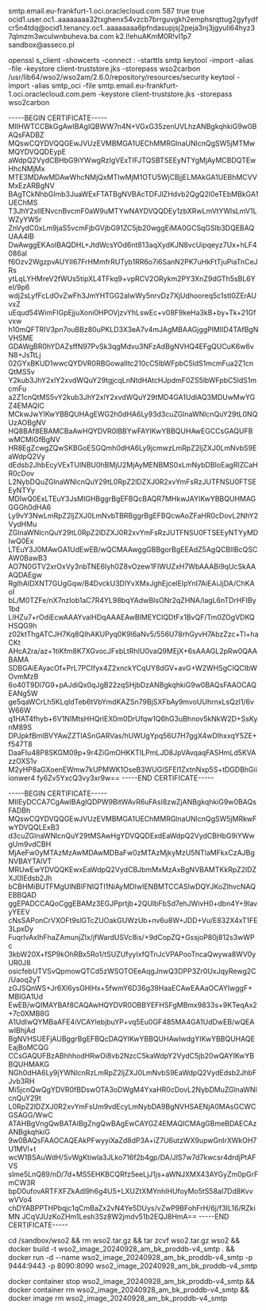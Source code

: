  <transportSender name="mailto" class="org.apache.axis2.transport.mail.MailTransportSender">
        <parameter name="mail.smtp.host">smtp.email.eu-frankfurt-1.oci.oraclecloud.com</parameter>
        <parameter name="mail.smtp.port">587</parameter>
        <parameter name="mail.smtp.starttls.enable">true</parameter>
        <parameter name="mail.smtp.auth">true</parameter>
        <parameter name="mail.smtp.user">ocid1.user.oc1..aaaaaaaa32txghenx54vzcb7brrguvgkh2emphsrqttug2gyfydfcr5n4tdq@ocid1.tenancy.oc1..aaaaaaaa6pfndasupjsj2peja3nj3jgyuli64hyz37qlmzm3wculwnbuheva.ba.com</parameter>
        <parameter name="mail.smtp.password">k2.l!ehuAKmM0R!vI1p7</parameter>
        <parameter name="mail.smtp.from">sandbox@asseco.pl</parameter>
    </transportSender>







openssl s_client -showcerts -connect <mail-server-hostname>:<port> -starttls smtp
keytool -import -alias <alias-name> -file <cert-name> -keystore client-truststore.jks -storepass wso2carbon
/usr/lib64/wso2/wso2am/2.6.0/repository/resources/security
keytool -import -alias smtp_oci -file smtp.email.eu-frankfurt-1.oci.oraclecloud.com.pem -keystore client-truststore.jks -storepass wso2carbon

-----BEGIN CERTIFICATE-----
MIIHWTCCBkGgAwIBAgIQBWW7n4N+VGxG35zenUVLhzANBgkqhkiG9w0BAQsFADBZ
MQswCQYDVQQGEwJVUzEVMBMGA1UEChMMRGlnaUNlcnQgSW5jMTMwMQYDVQQDEypE
aWdpQ2VydCBHbG9iYWwgRzIgVExTIFJTQSBTSEEyNTYgMjAyMCBDQTEwHhcNMjMx
MTE3MDAwMDAwWhcNMjQxMTIwMjM1OTU5WjCBjjELMAkGA1UEBhMCVVMxEzARBgNV
BAgTCkNhbGlmb3JuaWExFTATBgNVBAcTDFJlZHdvb2QgQ2l0eTEbMBkGA1UEChMS
T3JhY2xlIENvcnBvcmF0aW9uMTYwNAYDVQQDEy1zbXRwLmVtYWlsLmV1LWZyYW5r
ZnVydC0xLm9jaS5vcmFjbGVjbG91ZC5jb20wggEiMA0GCSqGSIb3DQEBAQUAA4IB
DwAwggEKAoIBAQDHL+JtdWcsYOd6nt813aqXydKJN8vcUipqeyz7Ux+hLF4086al
f6Ozv2WgzpvAUYII67FrHMmfrRUTyb1RR6o7i6SanN2PK7uHkFtTjuPiaTnCeJRs
ytLqLYHMreV2fWUs5tipXL4TFkq9+vpRCV2ORykm2PY3XnZ9dGTh5sBL6YeI/9p6
wdj2sLyfFcLdOvZwFh3JmYHTGG2aIwWy5nrvDz7XjUdhooreq5c1stI0ZErAUvxZ
uEqud54WimFIGpEjjuXoni0HPOVjzvYhLswEc+v08F9keHa3kB+by+Tk+21Gfvxw
h10mQFTRIV3pn7ouBBz80uPKLD3X3eA7v4mJAgMBAAGjggPlMIID4TAfBgNVHSME
GDAWgBR0hYDAZsffN97PvSk3qgMdvu3NFzAdBgNVHQ4EFgQUCuK6w6vN8+JsTtLj
02GYxBKUD1wwcQYDVR0RBGowaIItc210cC5lbWFpbC5ldS1mcmFua2Z1cnQtMS5v
Y2kub3JhY2xlY2xvdWQuY29tgjcqLnNtdHAtcHJpdmF0ZS5lbWFpbC5ldS1mcmFu
a2Z1cnQtMS5vY2kub3JhY2xlY2xvdWQuY29tMD4GA1UdIAQ3MDUwMwYGZ4EMAQIC
MCkwJwYIKwYBBQUHAgEWG2h0dHA6Ly93d3cuZGlnaWNlcnQuY29tL0NQUzAOBgNV
HQ8BAf8EBAMCBaAwHQYDVR0lBBYwFAYIKwYBBQUHAwEGCCsGAQUFBwMCMIGfBgNV
HR8EgZcwgZQwSKBGoESGQmh0dHA6Ly9jcmwzLmRpZ2ljZXJ0LmNvbS9EaWdpQ2Vy
dEdsb2JhbEcyVExTUlNBU0hBMjU2MjAyMENBMS0xLmNybDBIoEagRIZCaHR0cDov
L2NybDQuZGlnaWNlcnQuY29tL0RpZ2lDZXJ0R2xvYmFsRzJUTFNSU0FTSEEyNTYy
MDIwQ0ExLTEuY3JsMIGHBggrBgEFBQcBAQR7MHkwJAYIKwYBBQUHMAGGGGh0dHA6
Ly9vY3NwLmRpZ2ljZXJ0LmNvbTBRBggrBgEFBQcwAoZFaHR0cDovL2NhY2VydHMu
ZGlnaWNlcnQuY29tL0RpZ2lDZXJ0R2xvYmFsRzJUTFNSU0FTSEEyNTYyMDIwQ0Ex
LTEuY3J0MAwGA1UdEwEB/wQCMAAwggGBBgorBgEEAdZ5AgQCBIIBcQSCAW0BawB3
AO7N0GTV2xrOxVy3nbTNE6Iyh0Z8vOzew1FIWUZxH7WbAAABi9qUcSkAAAQDAEgw
RgIhAIDXNT7GUgGqw/B4DvckU3DlYvXMxJghEjcelEIpYnI7AiEAiJjDA/ChKAoI
bL/M0TZFe/nX7nzIob1aC7R4YL98bqYAdwBIsONr2qZHNA/lagL6nTDrHFIBy1bd
LIHZu7+rOdiEcwAAAYvalHDqAAAEAwBIMEYCIQDtFx1BvQF/Tm0ZOgVDKQHSQG9h
z02ktThgATCJH7Kq8QIhAKUPyq0K9l6aNv5/556U78rhGyvH7AbzZzc+TI+haCKt
AHcA2ra/az+1tiKfm8K7XGvocJFxbLtRhIU0vaQ9MEjX+6sAAAGL2pRw0QAABAMA
SDBGAiEAyacOf+PrL7PCIfyx4Z2xnckYCqUY8dGV+avG+W2WHSgCIQCIbWOvmMzB
6o40T9Dl7G9+pAJdiQx0qJgB22zqSHjbDzANBgkqhkiG9w0BAQsFAAOCAQEANg5W
ge5qaWCrLh5KLqIdTeb6tVbYmdKAZSn79BjSXFbAy9mvoUUhrnxLsQzI1/6vW66W
q1HAT4fhyb+6V1NIMtsHHQrlEX0m0DrUfqw1Q6hG3uBhnov5kNkW2D+SsKynM89S
DPJpkfBmlBVYAwZZTlASnGARVas/hUWUgYpq56U7H7ggX4wDIhxxqY5ZE+f547T8
DaaFIu48P8SKGM09p+9r4ZiGmOHKKTILPmLJD8JpVAvqaqFASHmLd5KVAzzOXS1v
M2yHP8aGXoenEWmw7kUPMWK1OseB3WUGISFEl1ZxtnNxp5S+tDGDBhGiiionwer4
fy6Zv5YxcQ3vy3xr9w==
-----END CERTIFICATE-----



-----BEGIN CERTIFICATE-----
MIIEyDCCA7CgAwIBAgIQDPW9BitWAvR6uFAsI8zwZjANBgkqhkiG9w0BAQsFADBh
MQswCQYDVQQGEwJVUzEVMBMGA1UEChMMRGlnaUNlcnQgSW5jMRkwFwYDVQQLExB3
d3cuZGlnaWNlcnQuY29tMSAwHgYDVQQDExdEaWdpQ2VydCBHbG9iYWwgUm9vdCBH
MjAeFw0yMTAzMzAwMDAwMDBaFw0zMTAzMjkyMzU5NTlaMFkxCzAJBgNVBAYTAlVT
MRUwEwYDVQQKEwxEaWdpQ2VydCBJbmMxMzAxBgNVBAMTKkRpZ2lDZXJ0IEdsb2Jh
bCBHMiBUTFMgUlNBIFNIQTI1NiAyMDIwIENBMTCCASIwDQYJKoZIhvcNAQEBBQAD
ggEPADCCAQoCggEBAMz3EGJPprtjb+2QUlbFbSd7ehJWivH0+dbn4Y+9lavyYEEV
cNsSAPonCrVXOFt9slGTcZUOakGUWzUb+nv6u8W+JDD+Vu/E832X4xT1FE3LpxDy
FuqrIvAxIhFhaZAmunjZlx/jfWardUSVc8is/+9dCopZQ+GssjoP80j812s3wWPc
3kbW20X+fSP9kOhRBx5Ro1/tSUZUfyyIxfQTnJcVPAPooTncaQwywa8WV0yUR0J8
osicfebUTVSvQpmowQTCd5zWSOTOEeAqgJnwQ3DPP3Zr0UxJqyRewg2C/Uaoq2yT
zGJSQnWS+Jr6Xl6ysGHlHx+5fwmY6D36g39HaaECAwEAAaOCAYIwggF+MBIGA1Ud
EwEB/wQIMAYBAf8CAQAwHQYDVR0OBBYEFHSFgMBmx9833s+9KTeqAx2+7c0XMB8G
A1UdIwQYMBaAFE4iVCAYlebjbuYP+vq5Eu0GF485MA4GA1UdDwEB/wQEAwIBhjAd
BgNVHSUEFjAUBggrBgEFBQcDAQYIKwYBBQUHAwIwdgYIKwYBBQUHAQEEajBoMCQG
CCsGAQUFBzABhhhodHRwOi8vb2NzcC5kaWdpY2VydC5jb20wQAYIKwYBBQUHMAKG
NGh0dHA6Ly9jYWNlcnRzLmRpZ2ljZXJ0LmNvbS9EaWdpQ2VydEdsb2JhbFJvb3RH
Mi5jcnQwQgYDVR0fBDswOTA3oDWgM4YxaHR0cDovL2NybDMuZGlnaWNlcnQuY29t
L0RpZ2lDZXJ0R2xvYmFsUm9vdEcyLmNybDA9BgNVHSAENjA0MAsGCWCGSAGG/WwC
ATAHBgVngQwBATAIBgZngQwBAgEwCAYGZ4EMAQICMAgGBmeBDAECAzANBgkqhkiG
9w0BAQsFAAOCAQEAkPFwyyiXaZd8dP3A+iZ7U6utzWX9upwGnIrXWkOH7U1MVl+t
wcW1BSAuWdH/SvWgKtiwla3JLko716f2b4gp/DA/JIS7w7d7kwcsr4drdjPtAFVS
slme5LnQ89/nD/7d+MS5EHKBCQRfz5eeLjJ1js+aWNJXMX43AYGyZm0pGrFmCW3R
bpD0ufovARTFXFZkAdl9h6g4U5+LXUZtXMYnhIHUfoyMo5tS58aI7Dd8KvvwVVo4
chDYABPPTHPbqjc1qCmBaZx2vN4Ye5DUys/vZwP9BFohFrH/6j/f3IL16/RZkiMN
JCqVJUzKoZHm1Lesh3Sz8W2jmdv51b2EQJ8HmA==
-----END CERTIFICATE-----





cd /sandbox/wso2 && rm wso2.tar.gz && tar zcvf wso2.tar.gz wso2 && docker build -t wso2_image_20240928_am_bk_proddb-v4_smtp . && docker run -d --name wso2_image_20240928_am_bk_proddb-v4_smtp -p 9444:9443 -p 8090:8090 wso2_image_20240928_am_bk_proddb-v4_smtp



docker container stop wso2_image_20240928_am_bk_proddb-v4_smtp && docker container rm wso2_image_20240928_am_bk_proddb-v4_smtp && docker image rm wso2_image_20240928_am_bk_proddb-v4_smtp
